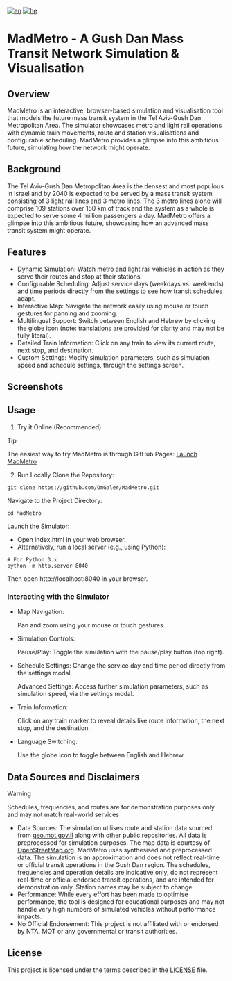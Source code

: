 [![en](https://img.shields.io/badge/lang-en-red.svg)](https://github.com/OmGaler/MadMetro/blob/master/README.md) [![he](https://img.shields.io/badge/lang-he-blue.svg)](https://github.com/OmGaler/MadMetro/blob/master/README-he.md)

# MadMetro - A Gush Dan Mass Transit Network Simulation & Visualisation

## Overview
MadMetro is an interactive, browser-based simulation and visualisation tool that models the future mass transit system in the Tel Aviv-Gush Dan Metropolitan Area. The simulator showcases metro and light rail operations with dynamic train movements, route and station visualisations and configurable scheduling. MadMetro provides a glimpse into this ambitious future, simulating how the network might operate.

## Background 
The Tel Aviv-Gush Dan Metropolitan Area is the densest and most populous in Israel and by 2040 is expected to be served by a mass transit system consisting of 3 light rail lines and 3 metro lines. The 3 metro lines alone will comprise 109 stations over 150 km of track and the system as a whole is expected to serve some 4 million passengers a day. MadMetro offers a glimpse into this ambitious future, showcasing how an advanced mass transit system might operate.

## Features
- Dynamic Simulation:
Watch metro and light rail vehicles in action as they serve their routes and stop at their stations.
- Configurable Scheduling:
Adjust service days (weekdays vs. weekends) and time periods directly from the settings to see how transit schedules adapt.
- Interactive Map:
Navigate the network easily using mouse or touch gestures for panning and zooming.
- Multilingual Support:
Switch between English and Hebrew by clicking the globe icon (note: translations are provided for clarity and may not be fully literal).
- Detailed Train Information:
Click on any train to view its current route, next stop, and destination.
- Custom Settings:
Modify simulation parameters, such as simulation speed and schedule settings, through the settings screen.

## Screenshots

## Usage
1. Try it Online (Recommended)

>[!TIP]
>The easiest way to try MadMetro is through GitHub Pages: [Launch MadMetro](https://omgaler.github.io/MadMetro/)
2. Run Locally
Clone the Repository:
```
git clone https://github.com/OmGaler/MadMetro.git
```
Navigate to the Project Directory:
```
cd MadMetro
```
Launch the Simulator:
- Open index.html in your web browser.
- Alternatively, run a local server (e.g., using Python):
```
# For Python 3.x
python -m http.server 8040
```
Then open http://localhost:8040 in your browser.

### Interacting with the Simulator
- Map Navigation:
  
  Pan and zoom using your mouse or touch gestures.
- Simulation Controls:
  
  Pause/Play: Toggle the simulation with the pause/play button (top right).
- Schedule Settings: Change the service day and time period directly from the settings modal.
  
  Advanced Settings: Access further simulation parameters, such as simulation speed, via the settings modal.
- Train Information:
  
  Click on any train marker to reveal details like route information, the next stop, and the destination.
- Language Switching:
  
  Use the globe icon to toggle between English and Hebrew.

## Data Sources and Disclaimers
> [!WARNING]
> Schedules, frequencies, and routes are for demonstration purposes only and may not match real-world services
- Data Sources:
The simulation utilises route and station data sourced from [geo.mot.gov.il](geo.mot.gov.il) along with other public repositories. All data is preprocessed for simulation purposes. The map data is courtesy of [OpenStreetMap.org](https://www.openstreetmap.org/).
MadMetro uses synthesised and preprocessed data. The simulation is an approximation and does not reflect real-time or official transit operations in the Gush Dan region. The schedules, frequencies and operation details are indicative only, do not represent real-time or official endorsed transit operations, and are intended for demonstration only. Station names may be subject to change.
- Performance:
While every effort has been made to optimise performance, the tool is designed for educational purposes and may not handle very high numbers of simulated vehicles without performance impacts.
- No Official Endorsement:
This project is not affiliated with or endorsed by NTA, MOT or any governmental or transit authorities.
## License
This project is licensed under the terms described in the [LICENSE](https://github.com/OmGaler/MadMetro/blob/master/LICENSE.md) file.
